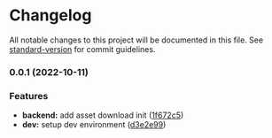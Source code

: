 # Changelog

All notable changes to this project will be documented in this file. See [standard-version](https://github.com/conventional-changelog/standard-version) for commit guidelines.

### 0.0.1 (2022-10-11)

### Features

- **backend:** add asset download init ([1f672c5](https://github.com/AcadArena/Roe2-WR-Draft-Tool/commit/1f672c5aa6fbfd0d2b9f3863e4684815821b9ac6))
- **dev:** setup dev environment ([d3e2e99](https://github.com/AcadArena/Roe2-WR-Draft-Tool/commit/d3e2e99197957d03e8518cbaf38e19f749c5ecb9))
